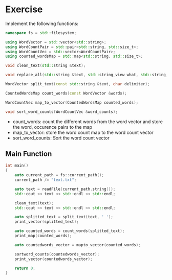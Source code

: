 # Exercise

Implement the following functions:

```cpp
namespace fs = std::filesystem;

using WordVector = std::vector<std::string>;
using WordCountPair = std::pair<std::string, std::size_t>;
using WordCountVec = std::vector<WordCountPair>;
using counted_wordsMap = std::map<std::string, std::size_t>;

void clean_text(std::string &text);

void replace_all(std::string &text, std::string_view what, std::string_view with);

WordVector split_text(const std::string &text, char delimiter);

CountedWordsMap count_words(const WordVector &words);

WordCountVec map_to_vector(CountedWordsMap counted_words);

void sort_word_counts(WordCountVec &word_counts);
```

- count_words: count the different words from the word vector and store the word, occurence pairs to the map
- map_to_vector: store the word count map to the word count vector
- sort_word_counts: Sort the word count vector

## Main Function

```cpp
int main()
{
    auto current_path = fs::current_path();
    current_path /= "text.txt";

    auto text = readFile(current_path.string());
    std::cout << text << std::endl << std::endl;

    clean_text(text);
    std::cout << text << std::endl << std::endl;

    auto splitted_text = split_text(text, ' ');
    print_vector(splitted_text);

    auto counted_words = count_words(splitted_text);
    print_map(counted_words);

    auto countedwords_vector = mapto_vector(counted_words);

    sortword_counts(countedwords_vector);
    print_vector(countedwords_vector);

    return 0;
}
```
